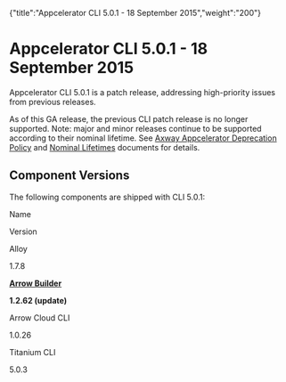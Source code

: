 {"title":"Appcelerator CLI 5.0.1 - 18 September 2015","weight":"200"} 

# Appcelerator CLI 5.0.1 - 18 September 2015

Appcelerator CLI 5.0.1 is a patch release, addressing high-priority issues from previous releases.

As of this GA release, the previous CLI patch release is no longer supported. Note: major and minor releases continue to be supported according to their nominal lifetime. See [Axway Appcelerator Deprecation Policy](/docs/appc/AMPLIFY_Appcelerator_Services_Overview/Axway_Appcelerator_Deprecation_Policy/) and [Nominal Lifetimes](/docs/appc/AMPLIFY_Appcelerator_Services_Overview/Axway_Appcelerator_Product_Lifecycle/#NominalLifetimes) documents for details.

## Component Versions

The following components are shipped with CLI 5.0.1:

Name

Version

Alloy

1.7.8

**[Arrow Builder](/docs/appc/Axway_API_Builder/API_Builder/API_Builder_Release_Notes/)**

**1.2.62 (update)**

Arrow Cloud CLI

1.0.26

Titanium CLI

5.0.3
